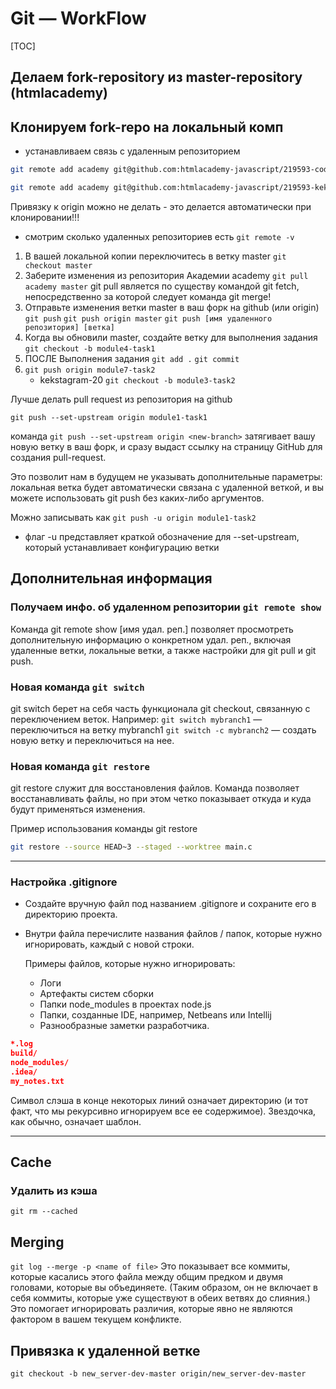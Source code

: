 # Git — WorkFlow

[TOC]

## Делаем fork-repository из master-repository (htmlacademy)

## Клонируем fork-repo на локальный комп

* устанавливаем связь с удаленным репозиторием
  
```bash
git remote add academy git@github.com:htmlacademy-javascript/219593-code-and-magick-20.git
```

```bash
git remote add academy git@github.com:htmlacademy-javascript/219593-kekstagram-20.git
```

 Привязку к origin можно не делать - это делается автоматически при клонировании!!!

* смотрим сколько удаленных репозиториев есть `git remote -v`

1. В вашей локальной копии переключитесь в ветку master `git checkout master`
2. Заберите изменения из репозитория Академии academy `git pull academy master`
git pull является по существу командой git fetch,
непосредственно за которой следует команда git merge!
3. Отправьте изменения ветки master в ваш форк на github (или origin)
`git push`
`git push origin master`
`git push [имя удаленного репозитория] [ветка]`
4. Когда вы обновили master, создайте ветку для выполнения задания
`git checkout -b module4-task1`
5. ПОСЛЕ Выполнения задания
`git add .`
`git commit`
6. `git push origin module7-task2`
    * kekstagram-20 `git checkout -b module3-task2`

Лучше делать pull request из репозитория на github

`git push --set-upstream origin module1-task1`

команда
`git push --set-upstream origin <new-branch>`
 затягивает вашу новую ветку в ваш форк, и сразу выдаст ссылку на страницу GitHub для создания pull-request.

Это позволит нам в будущем не указывать дополнительные параметры:
локальная ветка будет автоматически связана с удаленной веткой,
и вы можете использовать git push без каких-либо аргументов.

Можно записывать как
`git push -u origin module1-task2`

* флаг -u представляет краткой обозначение для --set-upstream,
который устанавливает конфигурацию ветки

## Дополнительная информация

### Получаем инфо. об удаленном репозитории `git remote show`

Команда git remote show [имя удал. реп.]
позволяет просмотреть дополнительную информацию о конкретном удал. реп., включая удаленные ветки, локальные ветки, а также настройки для git pull и git push.

### Новая команда `git switch`

  git switch берет на себя часть функционала git checkout, связанную с переключением веток.
  Например:
  `git switch mybranch1` — переключиться на ветку mybranch1
  `git switch -c mybranch2` — создать новую ветку и переключиться на нее.

### Новая команда `git restore`

git restore служит для восстановления файлов.
Команда позволяет восстанавливать файлы, но при этом четко показывает откуда и куда будут применяться изменения.

Пример использования команды git restore

```bash
git restore --source HEAD~3 --staged --worktree main.c
```

---

### Настройка .gitignore

* Создайте вручную файл под названием .gitignore и сохраните его в директорию проекта.
* Внутри файла перечислите названия файлов / папок, которые нужно игнорировать, каждый с новой строки.

  Примеры файлов, которые нужно игнорировать:
  * Логи
  * Артефакты систем сборки
  * Папки node_modules в проектах node.js
  * Папки, созданные IDE, например, Netbeans или Intellij
  * Разнообразные заметки разработчика.

```json
*.log
build/
node_modules/
.idea/
my_notes.txt
```

Символ слэша в конце некоторых линий означает директорию
(и тот факт, что мы рекурсивно игнорируем все ее содержимое). Звездочка, как обычно, означает шаблон.

---

## Cache

### Удалить из кэша

`git rm --cached`

## Merging

`git log --merge -p <name of file>`
Это показывает все коммиты, которые касались этого файла между общим предком и двумя головами, которые вы объединяете.
(Таким образом, он не включает в себя коммиты, которые уже существуют в обеих ветвях до слияния.)
Это помогает игнорировать различия, которые явно не являются фактором в вашем текущем конфликте.

## Привязка к удаленной ветке

`git checkout -b new_server-dev-master origin/new_server-dev-master`
